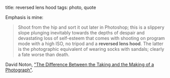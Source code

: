 title: reversed lens hood
tags: photo, quote

Emphasis is mine:

> Shoot from the hip and sort it out later in Photoshop; this is a slippery slope plunging inevitably towards the depths of despair and devastating loss of self-esteem that comes with shooting on program mode with a high ISO, no tripod and a **reversed lens hood**. The latter is the photographic equivalent of wearing socks with sandals; clearly a fate worse than death.

David Noton, ["The Difference Between the Taking and the Making of a Photograph"](http://www.photographyblog.com/articles/the_difference_between_the_taking_and_the_making_of_a_photograph).



